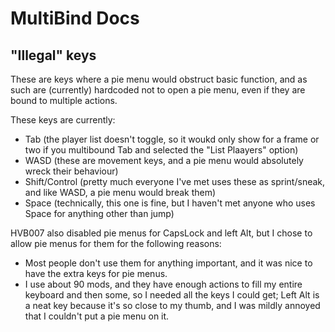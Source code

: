 # MultiBind Docs

## "Illegal" keys

These are keys where a pie menu would obstruct basic function, and as such are (currently) hardcoded not to open a pie menu, even if they are bound to multiple actions.

These keys are currently:

- Tab (the player list doesn't toggle, so it woukd only show for a frame or two if you multibound Tab and selected the "List Plaayers" option)
- WASD (these are movement keys, and a pie menu would absolutely wreck their behaviour)
- Shift/Control (pretty much everyone I've met uses these as sprint/sneak, and like WASD, a pie menu would break them)
- Space (technically, this one is fine, but I haven't met anyone who uses Space for anything other than jump)

HVB007 also disabled pie menus for CapsLock and left Alt, but I chose to allow pie menus for them for the following reasons:

- Most people don't use them for anything important, and it was nice to have the extra keys for pie menus.
- I use about 90 mods, and they have enough actions to fill my entire keyboard and then some, so I needed all the keys I could get; Left Alt is a neat key because it's so close to my thumb, and I was mildly annoyed that I couldn't put a pie menu on it.
